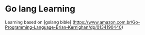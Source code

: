 # Go lang Learning

Learning based on [golang bible] (https://www.amazon.com.br/Go-Programming-Language-Brian-Kernighan/dp/0134190440)